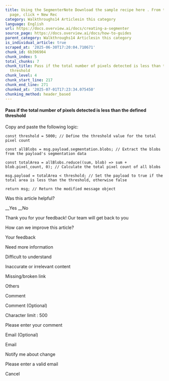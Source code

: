 ```yaml
---
title: Using the SegmenterNote Download the sample recipe here . From the All Recipes
  page, click + New Rec
category: Walkthroughs14 Articlesin this category
language: English
url: https://docs.overview.ai/docs/creating-a-segmenter
source_page: https://docs.overview.ai/docs/how-to-guides
parent_category: Walkthroughs14 Articlesin this category
is_individual_article: true
scraped_at: '2025-06-30T17:20:04.710671'
chunk_id: 6b396904
chunk_index: 5
total_chunks: 7
chunk_title: Pass if the total number of pixels detected is less than the defined
  threshold
chunk_level: 4
chunk_start_line: 217
chunk_end_line: 271
chunked_at: '2025-07-01T17:23:34.075450'
chunking_method: header_based
---
```


#### Pass if the total number of pixels detected is less than the defined threshold

Copy and paste the following logic:
    
    
    const threshold = 5000; // Define the threshold value for the total pixel count
    
    const allBlobs = msg.payload.segmentation.blobs; // Extract the blobs from the payload's segmentation data
    
    const totalArea = allBlobs.reduce((sum, blob) => sum + blob.pixel_count, 0); // Calculate the total pixel count of all blobs
    
    msg.payload = totalArea < threshold; // Set the payload to true if the total area is less than the threshold, otherwise false
    
    return msg; // Return the modified message object

Was this article helpful?

__Yes __No

Thank you for your feedback\! Our team will get back to you

How can we improve this article?

Your feedback

Need more information

Difficult to understand

Inaccurate or irrelevant content

Missing/broken link

Others

Comment

Comment \(Optional\)

Character limit : 500

Please enter your comment

Email \(Optional\)

Email

Notify me about change  


Please enter a valid email

Cancel
